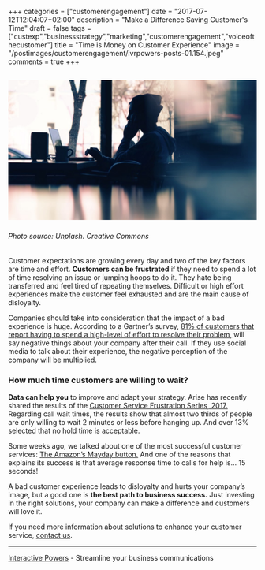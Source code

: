 +++
categories = ["customerengagement"]
date = "2017-07-12T12:04:07+02:00"
description = "Make a Difference Saving Customer's Time"
draft = false
tags = ["custexp","businessstrategy","marketing","customerengagement","voiceofthecustomer"]
title = "Time is Money on Customer Experience"
image = "/postimages/customerengagement/ivrpowers-posts-01.154.jpeg"
comments = true
+++

![man speaking on the phone](/postimages/customerengagement/ivrpowers-posts-01.154.jpeg)
---------
###### Photo source: Unplash. Creative Commons

Customer expectations are growing every day and two of the key factors are time and effort. **Customers can be frustrated** if they need to spend a lot of time resolving an issue or jumping hoops to do it. They hate being transferred and feel tired of repeating themselves. Difficult or high effort experiences make the customer feel exhausted and are the main cause of disloyalty.
 
Companies should take into consideration that the impact of a bad experience is huge. According to a Gartner’s survey, [81% of customers that report having to spend a high-level of effort to resolve their problem,](https://www.cebglobal.com/content/dam/cebglobal/us/EN/top-insights/effortless-experience/images/infographics/is-customer-service-hurting-your-brand-infographic-new.pdf ) will say negative things about your company after their call. If they use social media to talk about their experience, the negative perception of the company will be multiplied.
 
### How much time customers are willing to wait?

**Data can help you** to improve and adapt your strategy. Arise has recently shared the results of the [Customer Service Frustration Series, 2017.](https://surveys.google.com/reporting/question?survey=jnw7xvvtq4piqhfdurml56wh74&question=1&raw=false&transpose=false&tab=chart&synonyms=true ) Regarding call wait times, the results show that almost two thirds of people are only willing to wait 2 minutes or less before hanging up. And over 13% selected that no hold time is acceptable.
 
Some weeks ago, we talked about one of the most successful customer services: [The Amazon’s Mayday button.](http://blog.ivrpowers.com/post/support/amazon-mayday-button/ ) And one of the reasons that explains its success is that average response time to calls for help is… 15 seconds!
 
A bad customer experience leads to disloyalty and hurts your company’s image, but a good one is **the best path to business success.** Just investing in the right solutions, your company can make a difference and customers will love it.

If you need more information about solutions to enhance your customer service, [contact us](http://www.ivrpowers.com). 

 
---
[Interactive Powers](http://www.ivrpowers.com/ ) - Streamline your business communications
